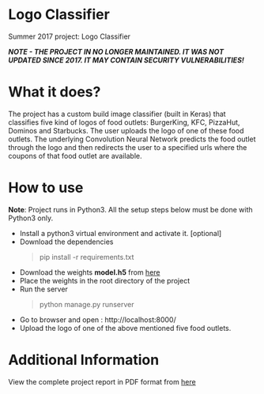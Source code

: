 # Logo Classifier
Summer 2017 project: Logo Classifier

_**NOTE - THE PROJECT IN NO LONGER MAINTAINED. IT WAS NOT UPDATED SINCE 2017. IT MAY CONTAIN SECURITY VULNERABILITIES!**_

# What it does?
The project has a custom build image classifier (built in Keras) that classifies five kind of logos of food outlets: BurgerKing, KFC, PizzaHut, Dominos and Starbucks.
The user uploads the logo of one of these food outlets. The underlying Convolution Neural Network predicts the food outlet through the logo and then redirects the user to a specified urls where the coupons of that food outlet are available.

# How to use

**Note**: Project runs in Python3. All the setup steps below must be done with Python3 only.

- Install a python3 virtual environment and activate it. [optional]
- Download the dependencies
  > pip install -r requirements.txt
- Download the weights **model.h5** from [here](https://drive.google.com/file/d/1oCFuAd36ppiIJ6bxRJGXgkMO6uBfnV5K/view)
- Place the weights in the root directory of the project
- Run the server
  > python manage.py runserver
- Go to browser and open : http://localhost:8000/
- Upload the logo of one of the above mentioned five food outlets.

# Additional Information
View the complete project report in PDF format from [here](https://drive.google.com/file/d/1esL9W0pyMbwk1nG_uxvXHC2IN2Cbho03/view)
